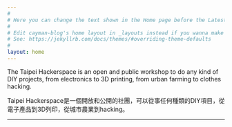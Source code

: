 ```yaml
---
#
# Here you can change the text shown in the Home page before the Latest Posts section.
#
# Edit cayman-blog's home layout in _layouts instead if you wanna make some changes
# See: https://jekyllrb.com/docs/themes/#overriding-theme-defaults
#
layout: home
---
```


The Taipei Hackerspace is an open and public workshop to do any kind of DIY projects, from electronics to 3D printing, from urban farming to clothes hacking.

Taipei Hackerspace是一個開放和公開的社團，可以從事任何種類的DIY項目，從電子產品到3D列印，從城市農業到hacking。

---